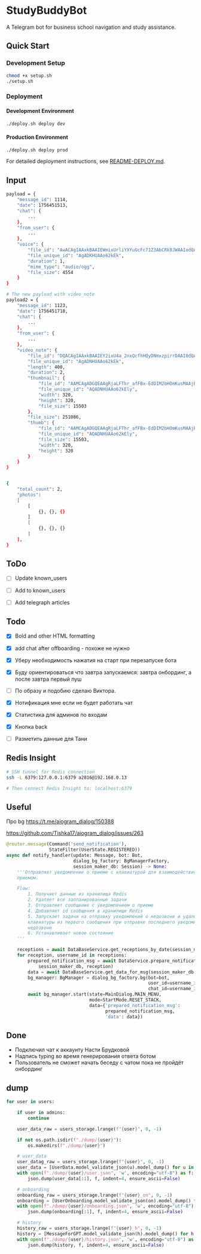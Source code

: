 # StudyBuddyBot

A Telegram bot for business school navigation and study assistance.

## Quick Start

### Development Setup
```bash
chmod +x setup.sh
./setup.sh
```

### Deployment

#### Development Environment
```bash
./deploy.sh deploy dev
```

#### Production Environment
```bash
./deploy.sh deploy prod
```

For detailed deployment instructions, see [README-DEPLOY.md](README-DEPLOY.md).


## Input

```bash
payload = {
    "message_id": 1114,
    "date": 1756451513,
    "chat": {
        ...
    },
    "from_user": {
        ...
    },
    "voice": {
        "file_id": "AwACAgIAAxkBAAIEWmixUrliYXYuGcFc71Z3AbCRk8JWAAIodQACjraQSTISo64GAyk0NgQ",
        "file_unique_id": "AgADKHUAAo62kEk",
        "duration": 1,
        "mime_type": "audio/ogg",
        "file_size": 4554
    }
}

# The new payload with video_note
payload2 = {
    "message_id": 1123,
    "date": 1756451718,
    "chat": {
        ...
    },
    "from_user": {
        ...
    },
    "video_note": {
        "file_id": "DQACAgIAAxkBAAIEY2ixU4a_2nxQcfhHQyDNmxzpirrDAAI0dQACjraQSaRmOBedgJV2NgQ",
        "file_unique_id": "AgADNHUAAo62kEk",
        "length": 400,
        "duration": 2,
        "thumbnail": {
            "file_id": "AAMCAgADGQEAAgRjaLFThr_afFBx-EdDIM2bHOmKusMAAjR1AAKOtpBJpGY4F52AlXYBAAdtAAM2BA",
            "file_unique_id": "AQADNHUAAo62kEly",
            "width": 320,
            "height": 320,
            "file_size": 15503
        },
        "file_size": 251086,
        "thumb": {
            "file_id": "AAMCAgADGQEAAgRjaLFThr_afFBx-EdDIM2bHOmKusMAAjR1AAKOtpBJpGY4F52AlXYBAAdtAAM2BA",
            "file_unique_id": "AQADNHUAAo62kEly",
            "file_size": 15503,
            "width": 320,
            "height": 320
        }
    }
}


{
    "total_count": 2,
    "photos":
    [
        [
            {}, {}, {}
        ]
        [
            {}, {}, {}
        ]
    ],
}
```

## ToDo

- [ ] Update known_users
- [ ] Add to known_users
- [ ] Add telegraph articles



## Todo
- [x] Bold and other HTML formatting
- [x] add chat after offboarding - похоже не нужно
- [x] Уберу необходимость нажатия на старт при перезапуске бота
- [x] Буду ориентироваться что завтра запускаемся: завтра онбординг, а после завтра первый пуш
- [ ] По образу и подобию сделаю Виктора.
- [x] Нотификация мне если не будет работать чат
- [x] Статистика для админов по входам
- [x] Кнопка back
- [ ] Разметить данные для Тани


## Redis Insight
```bash
# SSH tunnel for Redis connection
ssh -L 6379:127.0.0.1:6379 a2816@192.168.0.13

# Then connect Redis Insight to: localhost:6379
```

## Useful
Про bg https://t.me/aiogram_dialog/150388

https://github.com/Tishka17/aiogram_dialog/issues/263

```python
@router.message(Command('send_notification'),
                StateFilter(UserState.REGISTERED))
async def notify_handler(update: Message, bot: Bot,
                         dialog_bg_factory: BgManagerFactory,
                         session_maker_db: Session) -> None:
    '''Отправляет уведомление о приеме с клавиатурой для взаимодействия с
    приемом.

    Flow:
        1. Получает данные из хранилища Redis
        2. Удаляет все запланированные задачи
        3. Отправляет сообщение с уведомлением о приеме
        4. Добавляет id сообщения в хранилище Redis
        5. Запускает задачи на отправку уведомлений о недозвоне и удаление
        клавиатуры из первого сообщения при отправке последнего уведомления о
        недозвоне
        6. Устанавливает новое состояние
    '''

    receptions = await DataBaseService.get_receptions_by_date(session_maker_db)
    for reception, username_id in receptions:
        prepared_notification_msg = await DataService.prepare_notification_msg(
            session_maker_db, reception)
        data = await DataBaseService.get_data_for_msg(session_maker_db, reception)
        bg_manager: BgManager = dialog_bg_factory.bg(bot=bot,
                                                     user_id=username_id,
                                                     chat_id=username_id)
        await bg_manager.start(state=MainDialog.MAIN_MENU,
                               mode=StartMode.RESET_STACK,
                               data={'prepared_notification_msg':
                                     prepared_notification_msg,
                                     'data': data})
```


## Done
- Подключил чат к аккаунту Насти Брудковой
- Надпись typing во время генерирования ответа ботом
- Пользователь не сможет начать беседу с чатом пока не пройдёт онбординг


## dump
```python
for user in users:

    if user in admins:
        continue

    user_data_raw = users_storage.lrange(f"{user}", 0, -1)

    if not os.path.isdir(f"./dump/{user}"):
        os.makedirs(f"./dump/{user}")

    # user_data
    user_datag_raw = users_storage.lrange(f"{user}", 0, -1)
    user_data = [UserData.model_validate_json(u).model_dump() for u in user_datag_raw]
    with open(f"./dump/{user}/user.json", 'w', encoding="utf-8") as f:
        json.dump(user_data[:1], f, indent=4, ensure_ascii=False)

    # onboarding
    onboarding_raw = users_storage.lrange(f"{user}_on", 0, -1)
    onboarding = [UserOnboarding.model_validate_json(on).model_dump() for on in onboarding_raw]
    with open(f"./dump/{user}/onboarding.json", 'w', encoding="utf-8") as f:
        json.dump(onboarding[:1], f, indent=4, ensure_ascii=False)

    # history
    history_raw = users_storage.lrange(f"{user}_h", 0, -1)
    history = [MessageForGPT.model_validate_json(h).model_dump() for h in history_raw]
    with open(f"./dump/{user}/history.json", 'w', encoding="utf-8") as f:
        json.dump(history, f, indent=4, ensure_ascii=False)
```
